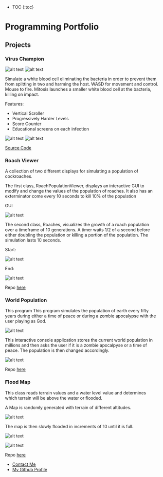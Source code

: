 * TOC
{:toc}


# Programming Portfolio

## Projects

### Virus Champion


![alt text](https://github.com/SamBow/Programming2Projects/blob/master/VirusChampion/Images/Virus1.png "Start Screen")
![alt text](https://github.com/SamBow/Programming2Projects/blob/master/VirusChampion/Images/Virus2.png "Instructions Screen")

Simulate a white blood cell eliminating the bacteria in order to prevent them from splitting in two and harming the host.  WASD for movement and control.  Mouse to fire.  Mitosis launches a smaller white blood cell at the bacteria, killing on impact.

Features:
<ul>
<li> Vertical Scroller</li>
<li> Progressively Harder Levels</li>
<li> Score Counter</li>
<li> Educational screens on each infection</li>
</ul>

![alt text](https://github.com/SamBow/Programming2Projects/blob/master/VirusChampion/Images/Virus3.png "Gameplay")
![alt text](https://github.com/SamBow/Programming2Projects/blob/master/VirusChampion/Images/Virus4.png "Game Over")

[Source Code](https://github.com/SamBow/Programming2Projects/tree/master/VirusChampion/Code)

### Roach Viewer

A collection of two different displays for simulating a population of cockroaches.

The first class, RoachPopulationViewer, displays an interactive GUI to modify and change the values of the population of
roaches.  It also has an exterminator come every 10 seconds to kill 10% of the population

GUI

![alt text](https://github.com/SamBow/Programming2Projects/blob/master/RoachPopulation/Images/RoachViewerStart.png)

The second class, Roaches,  visualizes the growth of a roach population over a timeframe of 10 generations.  A timer waits
1/2 of a second before either doubling the population or killing a portion of the population.  The simulation lasts 10 seconds.

Start:

![alt text](https://github.com/SamBow/Programming2Projects/blob/master/RoachPopulation/Images/RoachesPartial.png)

End:

![alt text](https://github.com/SamBow/Programming2Projects/blob/master/RoachPopulation/Images/RoachesFinal.png)

Repo [here](https://github.com/SamBow/Programming2Projects/tree/master/RoachPopulation)

### World Population

This program This program simulates the population of earth every fifty years
during either a time of peace or during a zombie apocalypse with the user
playing as God.

![alt text](https://github.com/SamBow/Programming2Projects/blob/master/WorldPopulation/Images/WorldPopScreen.png "Display")

This interactive console application stores the current world population in millions and then asks the user if it is a zombie apocalpyse or a time of peace.  The population is then changed accordingly.

![alt text](https://github.com/SamBow/Programming2Projects/blob/master/WorldPopulation/Images/EndScreen.png "Display")

Repo [here](https://github.com/SamBow/Programming2Projects/tree/master/WorldPopulation)

### Flood Map
This class reads terrain values and a water level value and determines which terrain will be above the water or flooded.

A Map is randomly generated with terrain of different altitudes.

![alt text](https://github.com/SamBow/Programming2Projects/blob/master/FloodMap/Images/FloodMapAlt.png "Display")

The map is then slowly flooded in increments of 10 until it is full.

![alt text](https://github.com/SamBow/Programming2Projects/blob/master/FloodMap/Images/FloodMapPartial.png "Partial")

![alt text](https://github.com/SamBow/Programming2Projects/blob/master/FloodMap/Images/FloodMapFull.png "Display")

Repo [here](https://github.com/SamBow/Programming2Projects/tree/master/FloodMap)

<footer>
    		<ul>
        		<li><a href="mailto:sbcskyline18@gmail.com">Contact Me</a></li>
        		<li><a href="https://github.com/SamBow">My Github Profile</a></li>
            
